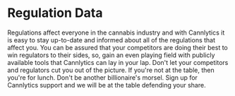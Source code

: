 # Regulation Data

Regulations affect everyone in the cannabis industry and with Cannlytics it is easy to stay up-to-date and informed about all of the regulations that affect you. You can be assured that your competitors are doing their best to win regulators to their sides, so, gain an even playing field with publicly available tools that Cannlytics can lay in your lap. Don't let your competitors and regulators cut you out of the picture. If you're not at the table, then you're for lunch. Don't be another billionaire's morsel. Sign up for Cannlytics support and we will be at the table defending your share.
